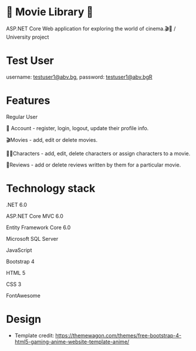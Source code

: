 # 🎥 Movie Library 🎥
ASP.NET Core Web application for exploring the world of cinema.🎬🍿 / University project

# Test User 
username: testuser1@abv.bg, password: testuser1@abv.bgR

# Features
Regular User

👤 Account - register, login, logout, update their profile info.

🎬Movies - add, edit or delete movies.

🦸‍♂️Characters - add, edit, delete characters or assign characters to a movie.

📡Reviews - add or delete reviews written by them for a particular movie.

# Technology stack

.NET 6.0

ASP.NET Core MVC 6.0

Entity Framework Core 6.0

Microsoft SQL Server

JavaScript

Bootstrap 4

HTML 5

CSS 3

FontAwesome

# Design
- Template credit: https://themewagon.com/themes/free-bootstrap-4-html5-gaming-anime-website-template-anime/
